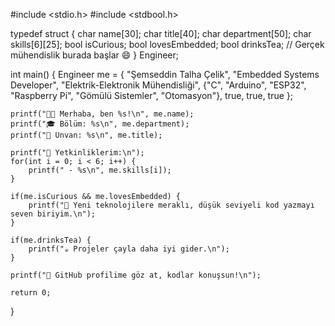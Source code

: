 #include <stdio.h>
#include <stdbool.h>

typedef struct {
    char name[30];
    char title[40];
    char department[50];
    char skills[6][25];
    bool isCurious;
    bool lovesEmbedded;
    bool drinksTea; // Gerçek mühendislik burada başlar 😄
} Engineer;

int main() {
    Engineer me = {
        "Şemseddin Talha Çelik",
        "Embedded Systems Developer",
        "Elektrik-Elektronik Mühendisliği",
        {"C", "Arduino", "ESP32", "Raspberry Pi", "Gömülü Sistemler", "Otomasyon"},
        true,
        true,
        true
    };

    printf("👨‍🔧 Merhaba, ben %s!\n", me.name);
    printf("🎓 Bölüm: %s\n", me.department);
    printf("💼 Unvan: %s\n", me.title);
    
    printf("🔧 Yetkinliklerim:\n");
    for(int i = 0; i < 6; i++) {
        printf(" - %s\n", me.skills[i]);
    }

    if(me.isCurious && me.lovesEmbedded) {
        printf("🚀 Yeni teknolojilere meraklı, düşük seviyeli kod yazmayı seven biriyim.\n");
    }

    if(me.drinksTea) {
        printf("☕ Projeler çayla daha iyi gider.\n");
    }

    printf("📁 GitHub profilime göz at, kodlar konuşsun!\n");

    return 0;
}

